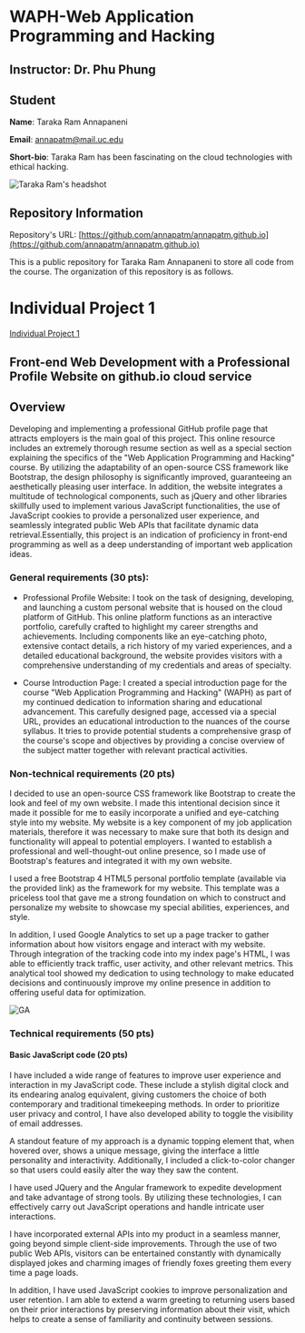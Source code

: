 # WAPH-Web Application Programming and Hacking

## Instructor: Dr. Phu Phung

## Student

**Name**: Taraka Ram Annapaneni

**Email**: annapatm@mail.uc.edu

**Short-bio**: Taraka Ram has been fascinating on the cloud technologies with ethical hacking. 

![Taraka Ram's headshot](headshots/Pic.png)

## Repository Information

Repository's URL: [https://github.com/annapatm/annapatm.github.io](https://github.com/annapatm/annapatm.github.io)

This is a public repository for Taraka Ram Annapaneni to store all code from the course. The organization of this repository is as follows.

# Individual Project 1

[Individual Project 1](https://annapatm.github.io/)

## Front-end Web Development with a Professional Profile Website on github.io cloud service

## Overview

Developing and implementing a professional GitHub profile page that attracts employers is the main goal of this project. This online resource includes an extremely thorough resume section as well as a special section explaining the specifics of the "Web Application Programming and Hacking" course. By utilizing the adaptability of an open-source CSS framework like Bootstrap, the design philosophy is significantly improved, guaranteeing an aesthetically pleasing user interface. In addition, the website integrates a multitude of technological components, such as jQuery and other libraries skillfully used to implement various JavaScript functionalities, the use of JavaScript cookies to provide a personalized user experience, and seamlessly integrated public Web APIs that facilitate dynamic data retrieval.Essentially, this project is an indication of proficiency in front-end programming as well as a deep understanding of important web application ideas.


### General requirements (30 pts): 

 + Professional Profile Website: I took on the task of designing, developing, and launching a custom personal website that is housed on the cloud platform of GitHub. This online platform functions as an interactive portfolio, carefully crafted to highlight my career strengths and achievements. Including components like an eye-catching photo, extensive contact details, a rich history of my varied experiences, and a detailed educational background, the website provides visitors with a comprehensive understanding of my credentials and areas of specialty.




 + Course Introduction Page: I created a special introduction page for the course "Web Application Programming and Hacking" (WAPH) as part of my continued dedication to information sharing and educational advancement. This carefully designed page, accessed via a special URL, provides an educational introduction to the nuances of the course syllabus. It tries to provide potential students a comprehensive grasp of the course's scope and objectives by providing a concise overview of the subject matter together with relevant practical activities.



### Non-technical requirements (20 pts)​


I decided to use an open-source CSS framework like Bootstrap to create the look and feel of my own website. I made this intentional decision since it made it possible for me to easily incorporate a unified and eye-catching style into my website. My website is a key component of my job application materials, therefore it was necessary to make sure that both its design and functionality will appeal to potential employers. I wanted to establish a professional and well-thought-out online presence, so I made use of Bootstrap's features and integrated it with my own website.



I used a free Bootstrap 4 HTML5 personal portfolio template (available via the provided link) as the framework for my website. This template was a priceless tool that gave me a strong foundation on which to construct and personalize my website to showcase my special abilities, experiences, and style.

In addition, I used Google Analytics to set up a page tracker to gather information about how visitors engage and interact with my website. Through integration of the tracking code into my index page's HTML, I was able to efficiently track traffic, user activity, and other relevant metrics. This analytical tool showed my dedication to using technology to make educated decisions and continuously improve my online presence in addition to offering useful data for optimization.

![GA](images/GA.png)


### Technical requirements (50 pts)​

#### Basic JavaScript code (20 pts)​


I have included a wide range of features to improve user experience and interaction in my JavaScript code. These include a stylish digital clock and its endearing analog equivalent, giving customers the choice of both contemporary and traditional timekeeping methods. In order to prioritize user privacy and control, I have also developed ability to toggle the visibility of email addresses.

A standout feature of my approach is a dynamic topping element that, when hovered over, shows a unique message, giving the interface a little personality and interactivity. Additionally, I included a click-to-color changer so that users could easily alter the way they saw the content.


I have used JQuery and the Angular framework to expedite development and take advantage of strong tools. By utilizing these technologies, I can effectively carry out JavaScript operations and handle intricate user interactions.

I have incorporated external APIs into my product in a seamless manner, going beyond simple client-side improvements. Through the use of two public Web APIs, visitors can be entertained constantly with dynamically displayed jokes and charming images of friendly foxes greeting them every time a page loads.

In addition, I have used JavaScript cookies to improve personalization and user retention. I am able to extend a warm greeting to returning users based on their prior interactions by preserving information about their visit, which helps to create a sense of familiarity and continuity between sessions.



